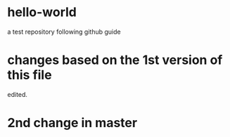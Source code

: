 # hello-world
a test repository following github guide 

# changes based on the 1st version of this file
edited.

# 2nd change in master
